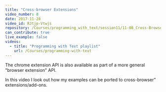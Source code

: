 ```yaml
---
title: "Cross-browser Extensions"
video_number: 8
date: 2017-11-28
video_id: RJtjp-Vtwjs
repository: /Courses/programming_with_text/session11/11-08_Cross-Browser_Extensions
can_contribute: true
live_example: false
videos:
  - title: "Programming with Text playlist"
    url: /Courses/programming-with-text
---
```


The chrome extension API is also available as part of a more general "browser extension" API.

In this video I look out how my examples can be ported to cross-browser" extensions/add-ons.
